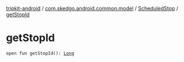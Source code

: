 [tripkit-android](../../index.md) / [com.skedgo.android.common.model](../index.md) / [ScheduledStop](index.md) / [getStopId](./get-stop-id.md)

# getStopId

`open fun getStopId(): `[`Long`](https://kotlinlang.org/api/latest/jvm/stdlib/kotlin/-long/index.html)